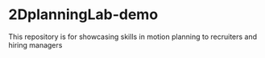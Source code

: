 # 2DplanningLab-demo
This repository is for showcasing skills in motion planning to recruiters and hiring managers
